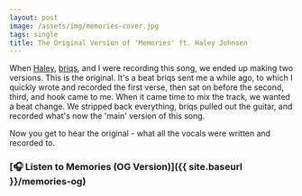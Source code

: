 ```yaml
---
layout: post
image: /assets/img/memories-cover.jpg
tags: single
title: The Original Version of 'Memories' ft. Haley Johnsen
---
```


When [Haley](https://www.instagram.com/haleyjohnsenmus), [briqs](https://www.instagram.com/itsbriqs), and I were recording this song, we ended up making two versions. This is the original. It's a beat briqs sent me a while ago, to which I quickly wrote and recorded the first verse, then sat on before the second, third, and hook came to me. When it came time to mix the track, we wanted a beat change. We stripped back everything, briqs pulled out the guitar, and recorded what's now the 'main' version of this song. 

Now you get to hear the original - what all the vocals were written and recorded to.

### [🎧 Listen to Memories (OG Version)]({{ site.baseurl }}/memories-og)